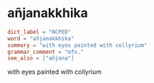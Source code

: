 # añjanakkhika

``` toml
dict_label = "NCPED"
word = "añjanakkhika"
summary = "with eyes painted with collyrium"
grammar_comment = "mfn."
see_also = ["añjana"]
```

with eyes painted with collyrium

